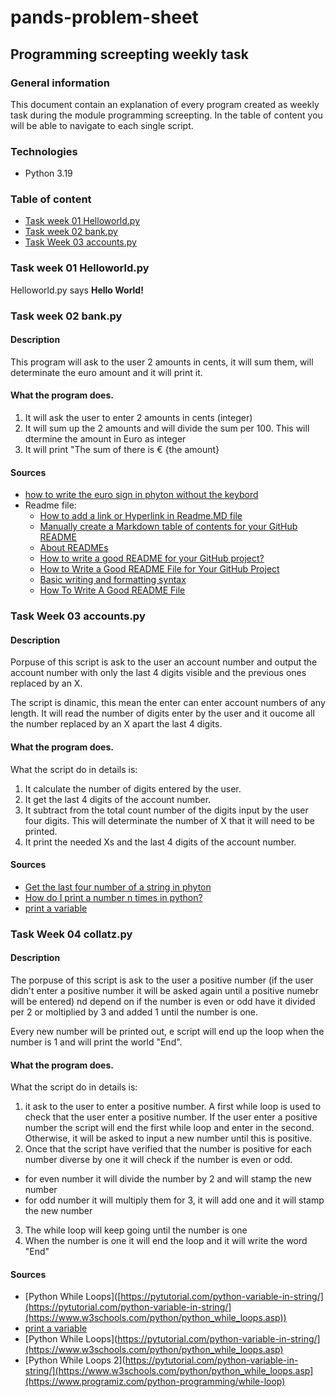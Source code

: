 # pands-problem-sheet

## Programming screepting weekly task

### General information

This document contain an explanation of every program created as weekly task during the module programming screepting. In the table of content you will be able to navigate to each single script.

### Technologies
- Python 3.19

### Table of content
* [Task week 01 Helloworld.py](https://github.com/Cecilia8989/pands-problem-sheet/edit/main/README.md#task-week-01-helloworld.py)
* [Task week 02 bank.py](https://github.com/Cecilia8989/pands-problem-sheet/edit/main/README.md#task-week-02-bank.py)
* [Task Week 03 accounts.py](https://github.com/Cecilia8989/pands-problem-sheet#task-week-03-accountspy)

### Task week 01 Helloworld.py
Helloworld.py says **Hello World!**

### Task week 02 bank.py

#### Description
This program will ask to the user 2 amounts in cents, it will sum them, will determinate the euro amount and it will print it.

#### What the program does.

1. It will ask the user to enter 2 amounts in cents (integer)
2. It will sum up the 2 amounts and will divide the sum per 100. This will dtermine the amount in Euro as integer
3. It will print "The sum of there is € {the amount}

#### Sources
- [how to write the euro sign in phyton without the keybord](https://stackoverflow.com/questions/39935857/how-can-i-print-a-euro-%E2%82%AC-symbol-in-python#:~:text=Euro%20is%20encoded%20as%2080h%20%280x80%29%20in%20the,as%20others%20said%2C%20using%20the%20correct%20encoding%20%28utf-8%29%3A)
- Readme file:
  - [How to add a link or Hyperlink in Readme.MD file](https://devcracker.medium.com/how-to-add-a-link-or-hyperlink-in-readme-md-file-68752bb6499e)
  - [Manually create a Markdown table of contents for your GitHub README](https://www.setcorrect.com/portfolio/work11/)
  - [About READMEs](https://docs.github.com/en/repositories/managing-your-repositorys-settings-and-features/customizing-your-repository/about-readmes)
  - [How to write a good README for your GitHub project?](https://bulldogjob.com/readme/how-to-write-a-good-readme-for-your-github-project)
  - [How to Write a Good README File for Your GitHub Project](https://www.freecodecamp.org/news/how-to-write-a-good-readme-file/)
  - [Basic writing and formatting syntax](https://docs.github.com/en/get-started/writing-on-github/getting-started-with-writing-and-formatting-on-github/basic-writing-and-formatting-syntax)
  - [How To Write A Good README File]([https://docs.github.com/en/get-started/writing-on-github/getting-started-with-writing-and-formatting-on-github/basic-writing-and-formatting-syntax](https://dev.to/merlos/how-to-write-a-good-readme-bog))

### Task Week 03 accounts.py

#### Description

Porpuse of this script is ask to the user an account number and output the account number with only the last 4 digits visible and the previous ones replaced by an X.

The script is dinamic, this mean the enter can enter account numbers of any length. It will read the number of digits enter by the user and it oucome all the number replaced by an X apart the last 4 digits.

#### What the program does.

What the script do in details is:
1. It calculate the number of digits entered by the user.
2. It get the last 4 digits of the account number.
3. It subtract from the total count number of the digits input by the user four digits. This will determinate the number of X that it will need to be printed.
4. It print the needed Xs and the last 4 digits of the account number.

#### Sources
- [Get the last four number of a string in phyton ](https://reactgo.com/python-get-last-four-characters/#:~:text=To%20access%20the%20last%204%20characters%20of%20a,position%20of%20a%20string.%20Here%20is%20an%20example%3A)
- [How do I print a number n times in python?](https://stackoverflow.com/questions/56091904/how-do-i-print-a-number-n-times-in-python)
- [print a variable](https://pytutorial.com/python-variable-in-string/)

### Task Week 04 collatz.py

#### Description
The porpuse of this script is ask to the user a positive number (if the user didn't enter a positive number it will be asked again until a positive numebr will be entered) nd depend on if the number is even or odd have it divided per 2 or moltiplied by 3 and added 1 until the number is one.

Every new number will be printed out, e script will end up the loop when the number is 1 and will print the world "End".

#### What the program does.
What the script do in details is:
1. it ask to the user to enter a positive number. A first while loop is used to check that the user enter a positive number. If the user enter a positive number the script will end the first while loop and enter in the second. Otherwise, it will be asked to input a new number until this is positive.
2. Once that the script have verified that the number is positive for each number diverse by one it will check if the number is even or odd.
 - for even number it will divide the number by 2 and will stamp the new number 
 - for odd number it will multiply them for 3, it will add one and it will stamp the new number
3. The while loop will keep going until the number is one
4. When the number is one it will end the loop and it will write the word "End"

#### Sources
- [Python While Loops]([https://pytutorial.com/python-variable-in-string/](https://pytutorial.com/python-variable-in-string/](https://www.w3schools.com/python/python_while_loops.asp))
- [print a variable](https://pytutorial.com/python-variable-in-string/)
- [Python While Loops](https://pytutorial.com/python-variable-in-string/](https://www.w3schools.com/python/python_while_loops.asp)
- [Python While Loops 2](https://pytutorial.com/python-variable-in-string/](https://www.w3schools.com/python/python_while_loops.asp](https://www.programiz.com/python-programming/while-loop)
